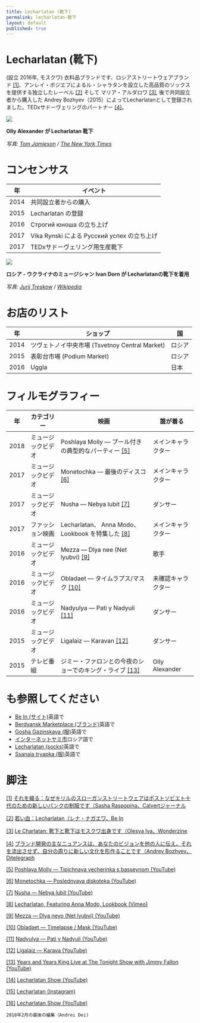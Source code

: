 ```yaml
---
title: Lecharlatan (靴下)
permalink: lecharlatan-靴下
layout: default
published: true
---
```


# Lecharlatan (靴下)

(設立	2016年, モスクワ) 衣料品ブランドです、ロシアストリートウェアブランド <span id="a1">[\[1\]](#f1)</span>、アンレイ・ボジエフによるル・シャラタンを設立した高品質のソックスを提供する独立したレーベル <span id="a2">[\[2\]](#f2)</span> そして マリア・アルダロワ <span id="a3">[\[3\]](#f3)</span>, 後で共同設立者から購入した Andrey Bozhyev（2015）によってLecharlatanとして登録されました。TEDxサドーヴェリングのパートナー <span id="a4">[\[4\]](#f4)</span>。

![](https://static01.nyt.com/images/2015/07/05/arts/05SNAPSHOT/05SNAPSHOT-blog427.jpg)

**Olly Alexander が Lecharlatan 靴下**

*写真: [Tom Jamieson](tom-jamieson) / [The New York Times](https://www.nytimes.com/2015/07/05/arts/music/olly-alexander-releases-his-debut-album-with-years-years)*

# コンセンサス

|年|イベント|
|----|---------|
|2014|共同設立者からの購入|
|2015|Lecharlatan の登録|
|2016|Строгий юноша の立ち上げ|
|2017|Vika Rynski による Русский успех の立ち上げ|
|2017|TEDxサドーヴェリング用生産靴下|

![](https://upload.wikimedia.org/wikipedia/commons/1/16/Иван_Дорн_фотосессия.png)

**ロシア - ウクライナのミュージシャン Ivan Dorn が Lecharlatanの靴下を着用**

*写真: [Jurij Treskow](/jurij-treskow) / [Wikipedia](https://en.wikipedia.org/wiki/Ivan_Dorn)*

# お店のリスト

|年|ショップ|国|
|----|---------|---|
|2014|ツヴェトノイ中央市場 (Tsvetnoy Central Market)|ロシア|
|2015|表彰台市場 (Podium Market)|ロシア|
|2016|Uggla|日本|

# フィルモグラフィー

|年|カテゴリー|映画|誰が着る|
|---|---|---|---|
|2018|ミュージックビデオ|Poshlaya Molly — プール付きの典型的なパーティー <span id="a5">[\[5\]](#f5)</span>|メインキャラクター|
|2017|ミュージックビデオ|Monetochka — 最後のディスコ <span id="a6">[\[6\]](#f6)</span>|メインキャラクター|
|2017|ミュージックビデオ|Nusha — Nebya lubit <span id="a7">[\[7\]](#f7)</span>|ダンサー|
|2017|ファッション映画|Lecharlatan、 Anna Modo、Lookbook を特集した <span id="a8">[\[8\]](#f8)</span>|メインキャラクター|
|2016|ミュージックビデオ|Mezza — Dlya nee (Net lyubvi) <span id="a9">[\[9\]](#f9)</span>|歌手|
|2016|ミュージックビデオ|Obladaet — タイムラプス/マスク <span id="a10">[\[10\]](#f10)</span>|未確認キャラクター|
|2016|ミュージックビデオ|Nadyulya — Pati y Nadyuli <span id="a11">[\[11\]](#f11)</span>|ダンサー|
|2015|ミュージックビデオ|Ligalaiz — Karavan <span id="a12">[\[12\]](#f12)</span>|ダンサー|
|2015|テレビ番組|ジミー・ファロンとの今夜のショーでのキング・ライブ <span id="a13">[\[13\]](#f13)</span>|Olly Alexander|

# も参照してください

+ [Be In (サイト)](be-in-site)英語で
+ [Berdyansk Marketplace (ブランド)](berdyansk-marketplace)英語で
+ [Gosha Gazinskaya (服)](gosha-gazinskaya)英語で
+ [インターネットヤミ市](internet-yami-ichi)ロシア語で
+ [Lecharlatan (socks)](lecharlatan)英語で
+ [Ssanaia tryapka (服)](ssanye-tryapki-clothes)英語で

# 脚注

[[1]](#a1) <span id="f1"></span> [それを綴る：なぜキリルのスローガンストリートウェアはポストソビエト十代のための新しいパンクの制服です（Sasha Raspopina、Calvertジャーナル](http://calvertjournal.com/articles/show/6278/cyrillic-slogan-streetwear-clothing-rubchinskiy-vetements)

[[2]](#a2) <span id="f2"></span> [若い血：Lecharlatan（レナ・ナガエワ、Be In](http://www.be-in.ru/people/35783-lecharlatan)

[[3]](#a3) <span id="f3"></span> [Le Charlatan: 靴下と靴下はモスクワ出身です（Olesya Iva、Wonderzine](http://www.wonderzine.com/wonderzine/style/new_faces/200619-le-charlatan-socks)

[[4]](#a4) <span id="f4"></span> [ブランド開発の主なニュアンスは、あなたのビジョンを他の人に伝え、それを流出させず、自分の周りに新しい文化を形作ることです（Andrey Bozhyev、Ditelegraph](http://ditelegraph.ru/members/news/37)

[[5]](#a5) <span id="f5"></span> [Poshlaya Molly — Tipichnaya vecherinka s basseynom (YouTube)](https://www.youtube.com/watch?v=ccdHspHSJQ8)

[[6]](#a6) <span id="f6"></span> [Monetochka — Poslednyaya diskoteka (YouTube)](https://www.youtube.com/watch?v=lMWmUYAkxw8)

[[7]](#a7) <span id="f7"></span> [Nusha — Nebya lubit (YouTube)](https://www.youtube.com/watch?v=lMWmUYAkxw8)

[[8]](#a7) <span id="f8"></span> [Lecharlatan, Featuring Anna Modo, Lookbook (Vimeo)](https://vimeo.com/201676515)

[[9]](#a9) <span id="f9"></span> [Mezza — Dlya neyo (Net lyubvi) (YouTube)](https://www.youtube.com/watch?v=3IAPMqSPLIA)

[[10]](#a10) <span id="f10"></span> [Obladaet — Timelapse / Mask (YouTube)](https://www.youtube.com/watch?v=mK4Y_mOpdWk)

[[11]](#a11) <span id="f11"></span> [Nadyulya — Pati y Nadyuli (YouTube)](https://www.youtube.com/watch?v=SHkh7hOAhWI)

[[12]](#a12) <span id="f12"></span> [Ligalaiz — Karava (YouTube)](https://www.youtube.com/watch?v=ZBl9eMXKfDs)

[[13]](#a13) <span id="f13"></span> [Years and Years King Live at The Tonight Show with Jimmy Fallon (YouTube)](https://www.youtube.com/watch?v=BXFtLA5Cj0o)

[[14]](#a14) <span id="f14"></span> [Lecharlatan Show (YouTube)](https://www.youtube.com/channel/UCBR-dSrqop9Yb5neMGugH5A)

[[15]](#a15) <span id="15"></span> [Lecharlatan (Instagram)](https://www.instagram.com/lecharlatanru/)

[[16]](#a16) <span id="f16"></span> [Lecharlatan Show (YouTube)](https://www.youtube.com/channelUCBR-dSrqop9Yb5neMGugH5A/about)

`2018年2月の最後の編集（Andrei Dei)`
